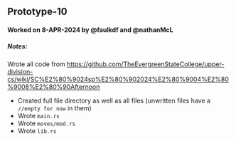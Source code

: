 ## Prototype-10

#### Worked on 8-APR-2024 by @faulkdf and @nathanMcL

##### Notes:

Wrote all code from https://github.com/TheEvergreenStateCollege/upper-division-cs/wiki/SC%E2%80%9024sp%E2%80%902024%E2%80%9004%E2%80%9008%E2%80%90Afternoon

- Created full file directory as well as all files (unwritten files have a `//empty for now` in them)
- Wrote `main.rs` 
- Wrote `moves/mod.rs`
- Wrote `lib.rs`




